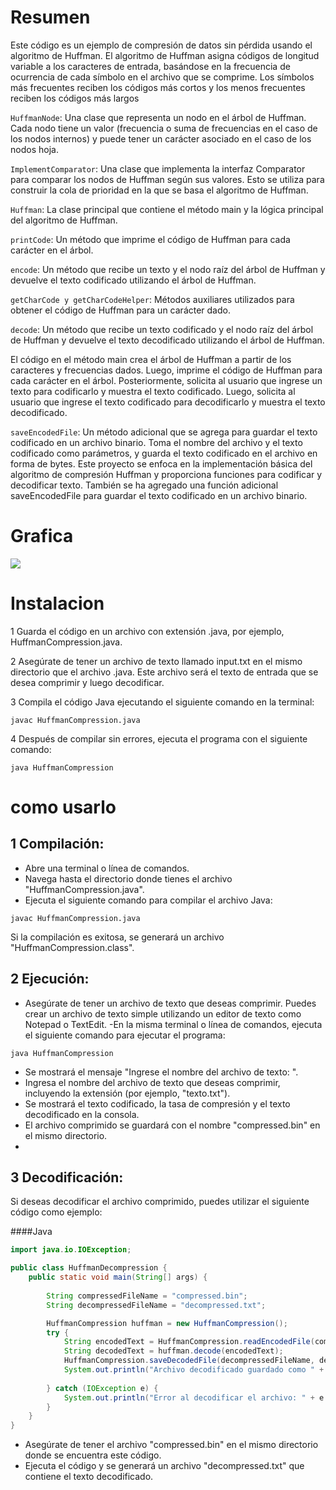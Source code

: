 # Resumen 


Este código es un ejemplo de compresión de datos sin pérdida usando el algoritmo de Huffman. El algoritmo de Huffman asigna códigos de longitud variable a los caracteres de entrada, basándose en la frecuencia de ocurrencia de cada símbolo en el archivo que se comprime. Los símbolos más frecuentes reciben los códigos más cortos y los menos frecuentes reciben los códigos más largos



`HuffmanNode`: Una clase que representa un nodo en el árbol de Huffman. Cada nodo tiene un valor (frecuencia o suma de frecuencias en el caso de los nodos internos) y puede tener un carácter asociado en el caso de los nodos hoja.

`ImplementComparator`: Una clase que implementa la interfaz Comparator para comparar los nodos de Huffman según sus valores. Esto se utiliza para construir la cola de prioridad en la que se basa el algoritmo de Huffman.

`Huffman`: La clase principal que contiene el método main y la lógica principal del algoritmo de Huffman.

`printCode`: Un método que imprime el código de Huffman para cada carácter en el árbol.

`encode`: Un método que recibe un texto y el nodo raíz del árbol de Huffman y devuelve el texto codificado utilizando el árbol de Huffman.

`getCharCode y getCharCodeHelper`: Métodos auxiliares utilizados para obtener el código de Huffman para un carácter dado.

`decode`: Un método que recibe un texto codificado y el nodo raíz del árbol de Huffman y devuelve el texto decodificado utilizando el árbol de Huffman.

El código en el método main crea el árbol de Huffman a partir de los caracteres y frecuencias dados. Luego, imprime el código de Huffman para cada carácter en el árbol. Posteriormente, solicita al usuario que ingrese un texto para codificarlo y muestra el texto codificado. Luego, solicita al usuario que ingrese el texto codificado para decodificarlo y muestra el texto decodificado.

`saveEncodedFile`: Un método adicional que se agrega para guardar el texto codificado en un archivo binario. Toma el nombre del archivo y el texto codificado como parámetros, y guarda el texto codificado en el archivo en forma de bytes.
Este proyecto se enfoca en la implementación básica del algoritmo de compresión Huffman y proporciona funciones para codificar y decodificar texto. También se ha agregado una función adicional saveEncodedFile para guardar el texto codificado en un archivo binario.




# Grafica 
![](https://www.ime.usp.br/~pf/estruturas-de-dados/aulas/figuressw/Chapter5/HuffTinyTiny.png)




# Instalacion 
1  Guarda el código en un archivo con extensión .java, por ejemplo, HuffmanCompression.java.

2  Asegúrate de tener un archivo de texto llamado input.txt en el mismo directorio que el archivo .java. Este archivo será el texto de entrada que se desea comprimir y luego decodificar.

3  Compila el código Java ejecutando el siguiente comando en la terminal:

`javac HuffmanCompression.java`

4  Después de compilar sin errores, ejecuta el programa con el siguiente comando:


`java HuffmanCompression`



# como usarlo


## 1 Compilación:

- Abre una terminal o línea de comandos.
- Navega hasta el directorio donde tienes el archivo "HuffmanCompression.java".
- Ejecuta el siguiente comando para compilar el archivo Java:

`javac HuffmanCompression.java`

Si la compilación es exitosa, se generará un archivo "HuffmanCompression.class".


## 2 Ejecución:

- Asegúrate de tener un archivo de texto que deseas comprimir. Puedes crear un archivo de texto simple utilizando un editor de texto como Notepad o TextEdit.
-En la misma terminal o línea de comandos, ejecuta el siguiente comando para ejecutar el programa:

`java HuffmanCompression`

- Se mostrará el mensaje "Ingrese el nombre del archivo de texto: ".
- Ingresa el nombre del archivo de texto que deseas comprimir, incluyendo la extensión (por ejemplo, "texto.txt").
- Se mostrará el texto codificado, la tasa de compresión y el texto decodificado en la consola.
- El archivo comprimido se guardará con el nombre "compressed.bin" en el mismo directorio.
- 
## 3 Decodificación:

Si deseas decodificar el archivo comprimido, puedes utilizar el siguiente código como ejemplo:

####Java

```java
import java.io.IOException;

public class HuffmanDecompression {
    public static void main(String[] args) {
      
        String compressedFileName = "compressed.bin";
        String decompressedFileName = "decompressed.txt";

        HuffmanCompression huffman = new HuffmanCompression();
        try {
            String encodedText = HuffmanCompression.readEncodedFile(compressedFileName);
            String decodedText = huffman.decode(encodedText);
            HuffmanCompression.saveDecodedFile(decompressedFileName, decodedText);
            System.out.println("Archivo decodificado guardado como " + decompressedFileName);
          
        } catch (IOException e) {
            System.out.println("Error al decodificar el archivo: " + e.getMessage());
        }
    }
}
```

- Asegúrate de tener el archivo "compressed.bin" en el mismo directorio donde se encuentra este código.
- Ejecuta el código y se generará un archivo "decompressed.txt" que contiene el texto decodificado.




